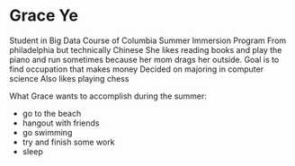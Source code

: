 # Grace Ye

Student in Big Data Course of Columbia Summer Immersion Program
From philadelphia but technically Chinese
She likes reading books and play the piano and run sometimes because her mom drags her outside. 
Goal is to find occupation that makes money
Decided on majoring in computer science
Also likes playing chess

What Grace wants to accomplish during the summer:
* go to the beach
* hangout with friends
* go swimming
* try and finish some work
* sleep
